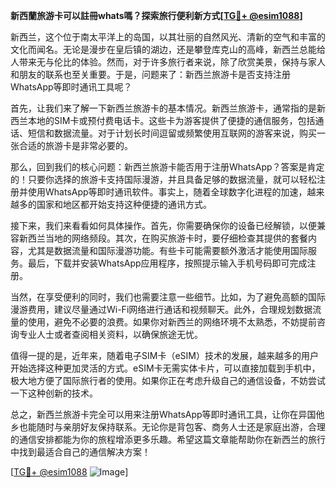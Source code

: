 **新西蘭旅游卡可以註冊whats嗎？探索旅行便利新方式[[TG💪+ @esim1088](https://t.me/s/esim1088)]**

新西兰，这个位于南太平洋上的岛国，以其壮丽的自然风光、清新的空气和丰富的文化而闻名。无论是漫步在皇后镇的湖边，还是攀登库克山的高峰，新西兰总能给人带来无与伦比的体验。然而，对于许多旅行者来说，除了欣赏美景，保持与家人和朋友的联系也至关重要。于是，问题来了：新西兰旅游卡是否支持注册WhatsApp等即时通讯工具呢？

首先，让我们来了解一下新西兰旅游卡的基本情况。新西兰旅游卡，通常指的是新西兰本地的SIM卡或预付费电话卡。这些卡为游客提供了便捷的通信服务，包括通话、短信和数据流量。对于计划长时间逗留或频繁使用互联网的游客来说，购买一张合适的旅游卡是非常必要的。

那么，回到我们的核心问题：新西兰旅游卡能否用于注册WhatsApp？答案是肯定的！只要你选择的旅游卡支持国际漫游，并且具备足够的数据流量，就可以轻松注册并使用WhatsApp等即时通讯软件。事实上，随着全球数字化进程的加速，越来越多的国家和地区都开始支持这种便捷的通讯方式。

接下来，我们来看看如何具体操作。首先，你需要确保你的设备已经解锁，以便兼容新西兰当地的网络频段。其次，在购买旅游卡时，要仔细检查其提供的套餐内容，尤其是数据流量和国际漫游功能。有些卡可能需要额外激活才能使用国际服务。最后，下载并安装WhatsApp应用程序，按照提示输入手机号码即可完成注册。

当然，在享受便利的同时，我们也需要注意一些细节。比如，为了避免高额的国际漫游费用，建议尽量通过Wi-Fi网络进行通话和视频聊天。此外，合理规划数据流量的使用，避免不必要的浪费。如果你对新西兰的网络环境不太熟悉，不妨提前咨询专业人士或者查阅相关资料，以确保旅途无忧。

值得一提的是，近年来，随着电子SIM卡（eSIM）技术的发展，越来越多的用户开始选择这种更加灵活的方式。eSIM卡无需实体卡片，可以直接加载到手机中，极大地方便了国际旅行者的使用。如果你正在考虑升级自己的通信设备，不妨尝试一下这种创新的技术。

总之，新西兰旅游卡完全可以用来注册WhatsApp等即时通讯工具，让你在异国他乡也能随时与亲朋好友保持联系。无论你是背包客、商务人士还是家庭出游，合理的通信安排都能为你的旅程增添更多乐趣。希望这篇文章能帮助你在新西兰的旅行中找到最适合自己的通信解决方案！

[[TG💪+ @esim1088](https://t.me/s/esim1088) ![Image](https://i.postimg.cc/4NQfJmqS/Snipaste-2025-05-13-00-14-12.png)]